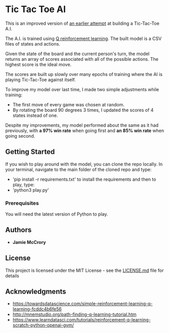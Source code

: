 # Tic Tac Toe AI

This is an improved version of [an earlier attempt](https://github.com/jamiejamiebobamie/Tic-Tac-Toe-with-Q-Reinforcement-Learning) at building a Tic-Tac-Toe A.I.

The A.I. is trained using [Q reinforcement learning](https://en.wikipedia.org/wiki/Q-learning). The built model is a CSV files of states and actions.

Given the state of the board and the current person's turn, the model returns an array of scores associated with all of the possible actions. The highest score is the ideal move.

The scores are built up slowly over many epochs of training where the AI is playing Tic-Tac-Toe against itself.

To improve my model over last time, I made two simple adjustments while training:
* The first move of every game was chosen at random.
* By rotating the board 90 degrees 3 times, I updated the scores of 4 states instead of one.

Despite my improvements, my model performed about the same as it had previously, with **a 97% win rate** when going first and **an 85% win rate** when going second.

## Getting Started

If you wish to play around with the model, you can clone the repo locally. In your terminal, navigate to the main folder of the cloned repo and type:
* 'pip install -r requirements.txt'
to install the requirements and then to play, type:
* 'python3 play.py'

### Prerequisites

You will need the latest version of Python to play.

## Authors

* **Jamie McCrory**

## License

This project is licensed under the MIT License - see the [LICENSE.md](LICENSE.md) file for details

## Acknowledgments

* https://towardsdatascience.com/simple-reinforcement-learning-q-learning-fcddc4b6fe56
* http://mnemstudio.org/path-finding-q-learning-tutorial.htm
* https://www.learndatasci.com/tutorials/reinforcement-q-learning-scratch-python-openai-gym/
